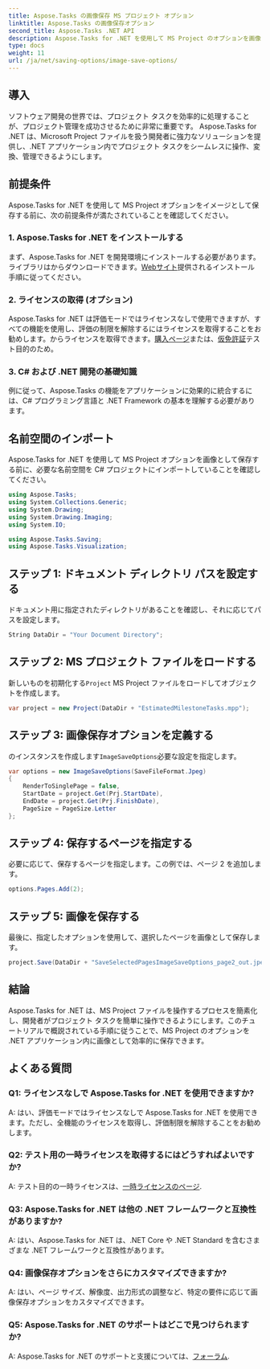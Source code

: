 ```yaml
---
title: Aspose.Tasks の画像保存 MS プロジェクト オプション
linktitle: Aspose.Tasks の画像保存オプション
second_title: Aspose.Tasks .NET API
description: Aspose.Tasks for .NET を使用して MS Project のオプションを画像として保存する方法を学びます。シームレスな統合については、ステップバイステップのガイドに従ってください。
type: docs
weight: 11
url: /ja/net/saving-options/image-save-options/
---
```


## 導入
ソフトウェア開発の世界では、プロジェクト タスクを効率的に処理することが、プロジェクト管理を成功させるために非常に重要です。 Aspose.Tasks for .NET は、Microsoft Project ファイルを扱う開発者に強力なソリューションを提供し、.NET アプリケーション内でプロジェクト タスクをシームレスに操作、変換、管理できるようにします。
## 前提条件
Aspose.Tasks for .NET を使用して MS Project オプションをイメージとして保存する前に、次の前提条件が満たされていることを確認してください。
### 1. Aspose.Tasks for .NET をインストールする
まず、Aspose.Tasks for .NET を開発環境にインストールする必要があります。ライブラリはからダウンロードできます。[Webサイト](https://releases.aspose.com/tasks/net/)提供されるインストール手順に従ってください。
### 2. ライセンスの取得 (オプション)
 Aspose.Tasks for .NET は評価モードではライセンスなしで使用できますが、すべての機能を使用し、評価の制限を解除するにはライセンスを取得することをお勧めします。からライセンスを取得できます。[購入ページ](https://purchase.aspose.com/buy)または、[仮免許証](https://purchase.aspose.com/temporary-license/)テスト目的のため。
### 3. C# および .NET 開発の基礎知識
例に従って、Aspose.Tasks の機能をアプリケーションに効果的に統合するには、C# プログラミング言語と .NET Framework の基本を理解する必要があります。
## 名前空間のインポート
Aspose.Tasks for .NET を使用して MS Project オプションを画像として保存する前に、必要な名前空間を C# プロジェクトにインポートしていることを確認してください。
```csharp
using Aspose.Tasks;
using System.Collections.Generic;
using System.Drawing;
using System.Drawing.Imaging;
using System.IO;

using Aspose.Tasks.Saving;
using Aspose.Tasks.Visualization;
```

## ステップ 1: ドキュメント ディレクトリ パスを設定する
ドキュメント用に指定されたディレクトリがあることを確認し、それに応じてパスを設定します。
```csharp
String DataDir = "Your Document Directory";
```
## ステップ 2: MS プロジェクト ファイルをロードする
新しいものを初期化する`Project` MS Project ファイルをロードしてオブジェクトを作成します。
```csharp
var project = new Project(DataDir + "EstimatedMilestoneTasks.mpp");
```
## ステップ 3: 画像保存オプションを定義する
のインスタンスを作成します`ImageSaveOptions`必要な設定を指定します。
```csharp
var options = new ImageSaveOptions(SaveFileFormat.Jpeg)
{
    RenderToSinglePage = false,
    StartDate = project.Get(Prj.StartDate),
    EndDate = project.Get(Prj.FinishDate),
    PageSize = PageSize.Letter
};
```
## ステップ 4: 保存するページを指定する
必要に応じて、保存するページを指定します。この例では、ページ 2 を追加します。
```csharp
options.Pages.Add(2);
```
## ステップ 5: 画像を保存する
最後に、指定したオプションを使用して、選択したページを画像として保存します。
```csharp
project.Save(DataDir + "SaveSelectedPagesImageSaveOptions_page2_out.jpeg", options);
```

## 結論
Aspose.Tasks for .NET は、MS Project ファイルを操作するプロセスを簡素化し、開発者がプロジェクト タスクを簡単に操作できるようにします。このチュートリアルで概説されている手順に従うことで、MS Project のオプションを .NET アプリケーション内に画像として効率的に保存できます。
## よくある質問
### Q1: ライセンスなしで Aspose.Tasks for .NET を使用できますか?
A: はい、評価モードではライセンスなしで Aspose.Tasks for .NET を使用できます。ただし、全機能のライセンスを取得し、評価制限を解除することをお勧めします。
### Q2: テスト用の一時ライセンスを取得するにはどうすればよいですか?
 A: テスト目的の一時ライセンスは、[一時ライセンスのページ](https://purchase.aspose.com/temporary-license/).
### Q3: Aspose.Tasks for .NET は他の .NET フレームワークと互換性がありますか?
A: はい、Aspose.Tasks for .NET は、.NET Core や .NET Standard を含むさまざまな .NET フレームワークと互換性があります。
### Q4: 画像保存オプションをさらにカスタマイズできますか?
A: はい、ページ サイズ、解像度、出力形式の調整など、特定の要件に応じて画像保存オプションをカスタマイズできます。
### Q5: Aspose.Tasks for .NET のサポートはどこで見つけられますか?
 A: Aspose.Tasks for .NET のサポートと支援については、[フォーラム](https://forum.aspose.com/c/tasks/15).